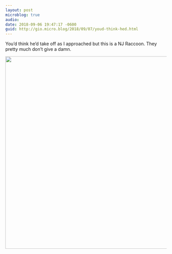 ```yaml
---
layout: post
microblog: true
audio: 
date: 2018-09-06 19:47:17 -0600
guid: http://gio.micro.blog/2018/09/07/youd-think-hed.html
---
```

You’d think he’d take off as I approached but this is a NJ Raccoon. They pretty much don’t give a damn.

<img src="http://microblog.stevegio.net/uploads/2018/7c894b756c.jpg" width="600" height="600" />
